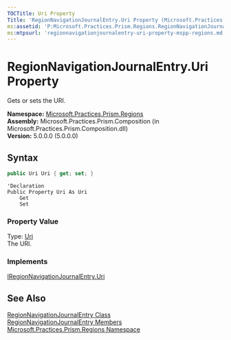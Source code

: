 ```yaml
---
TOCTitle: Uri Property
Title: 'RegionNavigationJournalEntry.Uri Property (Microsoft.Practices.Prism.Regions)'
ms:assetid: 'P:Microsoft.Practices.Prism.Regions.RegionNavigationJournalEntry.Uri'
ms:mtpsurl: 'regionnavigationjournalentry-uri-property-mspp-regions.md'
---
```



# RegionNavigationJournalEntry.Uri Property

Gets or sets the URI.

**Namespace:** [Microsoft.Practices.Prism.Regions](/patterns-practices/reference/mspp-regions-namespace)  
**Assembly:** Microsoft.Practices.Prism.Composition (in Microsoft.Practices.Prism.Composition.dll)  
**Version:** 5.0.0.0 (5.0.0.0)

## Syntax
```C#
public Uri Uri { get; set; }
```
```
'Declaration
Public Property Uri As Uri
	Get
	Set
```

### Property Value

Type: [Uri](http://msdn.microsoft.com/en-us/library/txt7706a)  
The URI.  
### Implements

[IRegionNavigationJournalEntry.Uri](/patterns-practices/reference/iregionnavigationjournalentry-uri-property-mspp-regions)

## See Also

[RegionNavigationJournalEntry Class](/patterns-practices/reference/regionnavigationjournalentry-class-mspp-regions)  
[RegionNavigationJournalEntry Members](/patterns-practices/reference/regionnavigationjournalentry-members-mspp-regions)  
[Microsoft.Practices.Prism.Regions Namespace](/patterns-practices/reference/mspp-regions-namespace)  